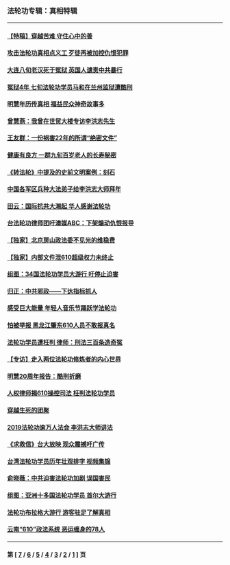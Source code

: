 ### 法轮功专辑：真相特辑
---
#### [【特稿】穿越苦难 守住心中的善](../../pages/nf4389/n13784979.md?12010430) 
#### [攻击法轮功真相点义工 歹徒再被加控仇恨犯罪](../../pages/nf4389/n13601019.md?12010430) 
#### [大连八旬老汉死于冤狱 英国人谴责中共暴行](../../pages/nf4389/n13480118.md?12010430) 
#### [冤狱4年 七旬法轮功学员马和在兰州监狱遭酷刑](../../pages/nf4389/n13304688.md?12010430) 
#### [明慧年历传真相 福益民众神奇故事多](../../pages/nf4389/n13294545.md?12010430) 
#### [曾慧燕：我曾在世贸大楼专访李洪志先生](../../pages/nf4389/n12898729.md?12010430) 
#### [王友群：一份祸害22年的所谓“绝密文件”](../../pages/nf4389/n12871750.md?12010430) 
#### [健康有良方 一群九旬百岁老人的长寿秘密](../../pages/nf4389/n12847475.md?12010430) 
#### [《转法轮》中提及的史前文明案例：刻石](../../pages/nf4389/n12758577.md?12010430) 
#### [中国各军区兵种大法弟子给李洪志大师拜年](../../pages/nf4389/n12750047.md?12010430) 
#### [田云：国际抗共大潮起 华人感谢法轮功](../../pages/nf4389/n12357708.md?12010430) 
#### [台法轮功律师团吁澳媒ABC：下架煽动仇恨报导](../../pages/nf4389/n12279917.md?12010430) 
#### [【独家】北京房山政法委不见光的维稳费](../../pages/nf4389/n12031979.md?12010430) 
#### [【独家】内部文件泄610超级权力未终止](../../pages/nf4389/n12023895.md?12010430) 
#### [组图：34国法轮功学员大游行 吁停止迫害](../../pages/nf4389/n11492658.md?12010430) 
#### [归正：中共邪政——下达指标抓人](../../pages/nf4389/n11474770.md?12010430) 
#### [感受巨大能量 年轻人音乐节踊跃学法轮功](../../pages/nf4389/n11441981.md?12010430) 
#### [怕被举报 黑龙江肇东610人员不敢报真名](../../pages/nf4389/n11436499.md?12010430) 
#### [法轮功学员遭枉判 律师：刑法三百条造奇冤](../../pages/nf4389/n11433943.md?12010430) 
#### [【专访】走入两位法轮功修炼者的内心世界](../../pages/nf4389/n11415623.md?12010430) 
#### [明慧20周年报告：酷刑折磨](../../pages/nf4389/n11387954.md?12010430) 
#### [人权律师揭610操控司法 枉判法轮功学员](../../pages/nf4389/n11313370.md?12010430) 
#### [穿越生死的团聚](../../pages/nf4389/n11258922.md?12010430) 
#### [2019法轮功逾万人法会 李洪志大师讲法](../../pages/nf4389/n11265303.md?12010430) 
#### [《求救信》台大放映 观众震撼吁广传](../../pages/nf4389/n10922251.md?12010430) 
#### [台湾法轮功学员历年壮观排字 视频集锦](../../pages/nf4389/n10878789.md?12010430) 
#### [俞晓薇：中共迫害法轮功加剧 误国害民](../../pages/nf4389/n10859260.md?12010430) 
#### [组图：亚洲十多国法轮功学员 首尔大游行](../../pages/nf4389/n10781149.md?12010430) 
#### [法轮功布拉格大游行 游客驻足了解真相](../../pages/nf4389/n10749360.md?12010430) 
#### [云南“610”政法系统 恶运缠身的78人](../../pages/nf4389/n10747534.md?12010430) 

---
#### 第 [ [7](./7.md?12010430) / [6](./6.md?12010430) / [5](./5.md?12010430) / [4](./4.md?12010430) / [3](./3.md?12010430) / [2](./2.md?12010430) / [1](./1.md?12010430) ] 页
